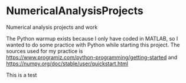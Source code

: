 # NumericalAnalysisProjects
Numerical analysis projects and work

The Python warmup exists because I only have coded in MATLAB, so I wanted to do some practice with Python while starting this project. The sources used for my practice is  
https://www.programiz.com/python-programming/getting-started and https://numpy.org/doc/stable/user/quickstart.html



This is a test